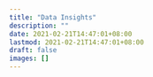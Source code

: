 ```yaml
---
title: "Data Insights"
description: ""
date: 2021-02-21T14:47:01+08:00
lastmod: 2021-02-21T14:47:01+08:00
draft: false
images: []
---
```


